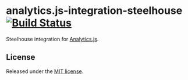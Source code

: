 # analytics.js-integration-steelhouse [![Build Status][ci-badge]][ci-link]

Steelhouse integration for [Analytics.js][].

## License

Released under the [MIT license](LICENSE).


[Analytics.js]: https://segment.com/docs/libraries/analytics.js/
[ci-link]: https://ci.segment.com/gh/segment-integrations/analytics.js-integration-steelhouse
[ci-badge]: https://ci.segment.com/gh/segment-integrations/analytics.js-integration-steelhouse.svg?style=svg&circle-token=6a295c24ab1116210c68ca1113d7b7572d803270
